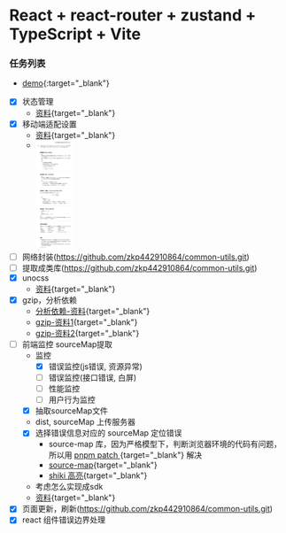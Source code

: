 # React + react-router + zustand + TypeScript + Vite

### 任务列表

- [demo](https://zkp442910864.github.io/simple-scaffold/vite-react/#/){:target="_blank"}

- [x] 状态管理
    - [资料](https://awesomedevin.github.io/zustand-vue/docs/introduce/start/zustand){target="_blank"}
- [x] 移动端适配设置
    - [资料](https://blog.csdn.net/weixin_57677300/article/details/129164050){target="_blank"}
    - <img src="md/QQ截图20241015103017.png" height="200" alt="window.devicePixelRatio" style="vertical-align:top;" />
- [ ] 网络封装(<https://github.com/zkp442910864/common-utils.git>)
- [ ] 提取成类库(<https://github.com/zkp442910864/common-utils.git>)
- [x] unocss
    - [资料](https://unocss.dev/integrations/vite){target="_blank"}
- [x] gzip，分析依赖
    - [分析依赖-资料](https://www.mulingyuer.com/archives/1033/){target="_blank"}
    - [gzip-资料1](https://github.com/nonzzz/vite-plugin-compression){target="_blank"}
    - [gzip-资料2](https://github.com/KusStar/vite-bundle-visualizer){target="_blank"}
- [ ] 前端监控 sourceMap提取
    - 监控
        - [x] 错误监控(js错误, 资源异常)
        - [ ] 错误监控(接口错误, 白屏)
        - [ ] 性能监控
        - [ ] 用户行为监控
    - [x] 抽取sourceMap文件
    - dist, sourceMap 上传服务器
    - [x] 选择错误信息对应的 sourceMap 定位错误
        - source-map 库，因为严格模型下，判断浏览器环境的代码有问题，所以用 [pnpm patch <pkg>](https://pnpm.io/zh/cli/patch){target="_blank"} 解决
        - [source-map](https://www.npmjs.com/package/source-map){target="_blank"}
        - [shiki 高亮](https://shiki.tmrs.site/){target="_blank"}
    - 考虑怎么实现成sdk
    - [资料](https://juejin.cn/post/7270028440036294711#heading-31){target="_blank"}
- [x] 页面更新，刷新(<https://github.com/zkp442910864/common-utils.git>)
- [x] react 组件错误边界处理
